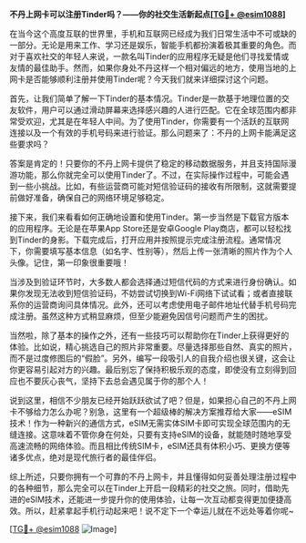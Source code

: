 **不丹上网卡可以注册Tinder吗？——你的社交生活新起点[[TG💪+ @esim1088](https://t.me/s/esim1088)]**

在当今这个高度互联的世界里，手机和互联网已经成为我们日常生活中不可或缺的一部分。无论是用来工作、学习还是娱乐，智能手机都扮演着极其重要的角色。而对于喜欢社交的年轻人来说，一款名叫Tinder的应用程序无疑是他们寻找爱情或友情的最佳助手。然而，如果你身处不丹这样一个相对偏远的地方，使用当地的上网卡是否能够顺利注册并使用Tinder呢？今天我们就来详细探讨这个问题。

首先，让我们简单了解一下Tinder的基本情况。Tinder是一款基于地理位置的交友软件，用户可以通过滑动屏幕来选择感兴趣的人进行匹配。它在全球范围内都非常受欢迎，尤其是在年轻人中间。为了使用Tinder，你需要有一个活跃的互联网连接以及一个有效的手机号码来进行验证。那么问题来了：不丹的上网卡能满足这些要求吗？

答案是肯定的！只要你的不丹上网卡提供了稳定的移动数据服务，并且支持国际漫游功能，那么你就完全可以使用Tinder了。不过，在实际操作过程中，可能会遇到一些小挑战。比如，有些运营商可能对短信验证码的接收有所限制，这就需要提前做好准备，确保自己的网络环境足够稳定。

接下来，我们来看看如何正确地设置和使用Tinder。第一步当然是下载官方版本的应用程序。无论是在苹果App Store还是安卓Google Play商店，都可以轻松找到Tinder的身影。下载完成后，打开应用并按照提示完成注册流程。通常情况下，你需要填写基本信息（如名字、性别等），然后上传一张清晰的照片作为个人头像。记住，第一印象很重要哦！

当涉及到验证环节时，大多数人都会选择通过短信代码的方式来进行身份确认。如果你发现无法收到短信验证码，不妨尝试切换到Wi-Fi网络下试试看；或者直接联系你的运营商询问具体情况。此外，还可以考虑使用电子邮件地址代替手机号码完成注册。虽然这种方式稍显麻烦，但至少能避免因信号问题而产生的困扰。

当然啦，除了基本的操作之外，还有一些技巧可以帮助你在Tinder上获得更好的体验。比如说，精心挑选自己的照片非常重要。尽量选择那些自然、真实的照片，而不是过度修图后的“假脸”。另外，编写一段吸引人的自我介绍也很关键，这会让你更容易引起对方的兴趣。最后别忘了保持积极乐观的态度，即使没有立刻得到回应也不要灰心丧气，坚持下去总会遇见属于你的那个人！

说到这里，相信不少朋友已经开始跃跃欲试了吧？但是，如果担心自己的不丹上网卡不够给力怎么办呢？别急，这里有一个超级棒的解决方案推荐给大家——eSIM技术！作为一种新兴的通信方式，eSIM无需实体SIM卡即可实现全球范围内的无缝连接。这意味着不管你身在何处，只要有支持eSIM的设备，就能随时随地享受高速流畅的网络体验。而且相比传统SIM卡，eSIM还具有体积小巧、更换方便等诸多优点，绝对是现代旅行者的最佳伴侣。

综上所述，只要你拥有一个可靠的不丹上网卡，并且懂得如何妥善处理注册过程中的各种细节，那么完全可以在Tinder上开启一段精彩的社交之旅。同时，借助先进的eSIM技术，还能进一步提升你的使用体验，让每一次互动都变得更加便捷高效。所以，赶紧拿起手机行动起来吧！说不定下一个幸运儿就在不远处等着你呢~

[[TG💪+ @esim1088](https://t.me/s/esim1088) ![Image](https://i.postimg.cc/4NQfJmqS/Snipaste-2025-05-13-00-14-12.png)]